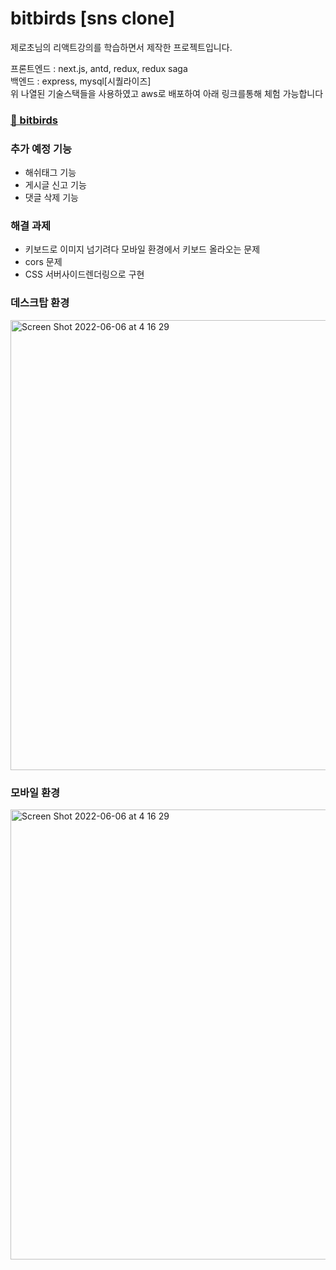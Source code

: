 # bitbirds [sns clone]

제로초님의 리액트강의를 학습하면서 제작한 프로젝트입니다.
<div>프론트엔드 : next.js, antd, redux, redux saga</div>
<div>백엔드 : express, mysql[시퀄라이즈] </div>
<div>위 나열된 기술스택들을 사용하였고 aws로 배포하여 아래 링크를통해 체험 가능합니다</div>
<h3><a href='http://bitbirds.site'> 🔗 bitbirds</a></h3>

<h3>추가 예정 기능</h3>
<ul>
  <li>해쉬태그 기능</li>
  <li>게시글 신고 기능</li>
  <li>댓글 삭제 기능</li>
</ul>  
<h3>해결 과제</h3>
<ul>
  <li>키보드로 이미지 넘기려다 모바일 환경에서 키보드 올라오는 문제</li>
  <li>cors 문제</li>
  <li>CSS 서버사이드렌더링으로 구현</li>
</ul>
<h3>데스크탑 환경</h3>
<img width="720" alt="Screen Shot 2022-06-06 at 4 16 29" src="https://user-images.githubusercontent.com/64246481/172067878-942c0256-1c68-4abf-9d8f-1b1b3605f7b2.png">

<h3>모바일 환경</h3>
<img width="720" alt="Screen Shot 2022-06-06 at 4 16 29" src=https://user-images.githubusercontent.com/64246481/172068332-70ed1b06-c258-4444-b437-641074ec9ff5.jpg>
